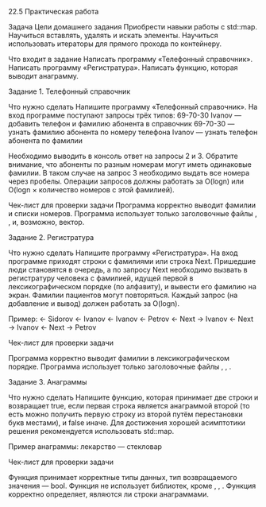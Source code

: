 22.5 Практическая работа

Задача
Цели домашнего задания
Приобрести навыки работы с std::map.
Научиться вставлять, удалять и искать элементы.
Научиться использовать итераторы для прямого прохода по контейнеру.

Что входит в задание
Написать программу «Телефонный справочник».
Написать программу «Регистратура».
Написать функцию, которая выводит анаграмму.


Задание 1. Телефонный справочник

Что нужно сделать
Напишите программу «Телефонный справочник».
На вход программе поступают запросы трёх типов:
69-70-30 Ivanov — добавить телефон и фамилию абонента в справочник
69-70-30 — узнать фамилию абонента по номеру телефона
Ivanov — узнать телефон абонента по фамилии

Необходимо выводить в консоль ответ на запросы 2 и 3. Обратите внимание, что абоненты по разным номерам 
могут иметь одинаковые фамилии. В таком случае на запрос 3 необходимо выдать все номера через пробелы.
Операции запросов должны работать за O(logn) или O(logn × количество номеров с этой фамилией).

Чек-лист для проверки задачи
Программа корректно выводит фамилии и списки номеров.
Программа использует только заголовочные файлы <iostream>, <string>, <map> и, возможно, вектор.


Задание 2. Регистратура

Что нужно сделать
Напишите программу «Регистратура».
На вход программе приходят строки с фамилиями или строка Next. Пришедшие люди становятся в очередь,
а по запросу Next необходимо вызвать в регистратуру человека с фамилией, идущей первой в лексикографическом
порядке (по алфавиту), и вывести его фамилию на экран. Фамилии пациентов могут повторяться.
Каждый запрос (на добавление и вывод) должен работать за O(logn).

Пример: 
← Sidorov
← Ivanov
← Ivanov
← Petrov
← Next
→ Ivanov
← Next
→ Ivanov
← Next
→ Petrov

Чек-лист для проверки задачи

Программа корректно выводит фамилии в лексикографическом порядке.
Программа использует только заголовочные файлы <iostream>, <string>, <map>.


Задание 3. Анаграммы

Что нужно сделать
Напишите функцию, которая принимает две строки и возвращает true, если первая строка является анаграммой
второй (то есть можно получить первую строку из второй путём перестановки букв местами), и false иначе.
Для достижения хорошей асимптотики решения рекомендуется использовать std::map.

Пример анаграммы: лекарство — стекловар



Чек-лист для проверки задачи

Функция принимает корректные типы данных, тип возвращаемого значения — bool.
Функция не использует библиотек, кроме <iostream>, <map>, <string>.
Функция корректно определяет, являются ли строки анаграммами.